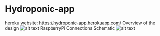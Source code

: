 # Hydroponic-app  
heroku website: https://hydroponic-app.herokuapp.com/
Overview of the design
![alt text](https://github.com/Spark864/Hydroponic-app/blob/main/OverViewOfDesign.png?raw=true?)
RaspberryPi Connections Schematic
![alt text](https://github.com/Spark864/Hydroponic-app/blob/main/RaspberryPiConnectionSchematic.png?raw=true?)
